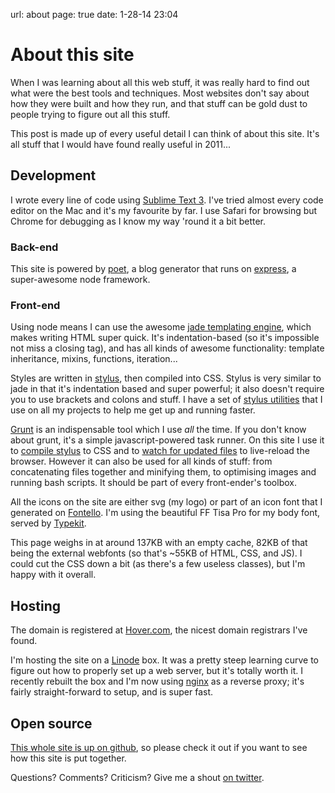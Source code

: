 url: about
page: true
date: 1-28-14 23:04

# About this site

When I was learning about all this web stuff, it was really hard to find out what were the best tools and techniques. Most websites don't say about how they were built and how they run, and that stuff can be gold dust to people trying to figure out all this stuff.

This post is made up of every useful detail I can think of about this site. It's all stuff that I would have found really useful in 2011...

## Development
I wrote every line of code using [Sublime Text 3](http://www.sublimetext.com/). I've tried almost every code editor on the Mac and it's my favourite by far. I use Safari for browsing but Chrome for debugging as I know my way 'round it a bit better.

### Back-end
This site is powered by [poet](http://jsantell.github.io/poet/), a blog generator that runs on [express](http://expressjs.com/), a super-awesome node framework.

### Front-end
Using node means I can use the awesome [jade templating engine](http://jade-lang.com/), which makes writing HTML super quick. It's indentation-based (so it's impossible not miss a closing tag), and has all kinds of awesome functionality: template inheritance, mixins, functions, iteration...

Styles are written in [stylus](http://learnboost.github.io/stylus/), then compiled into CSS. Stylus is very similar to jade in that it's indentation based and super powerful; it also doesn't require you to use brackets and colons and stuff. I have a set of [stylus utilities](https://github.com/iest/stylus-start-utils/blob/master/util.styl) that I use on all my projects to help me get up and running faster.

[Grunt](http://gruntjs.com/) is an indispensable tool which I use *all* the time. If you don't know about grunt, it's a simple javascript-powered task runner. On this site I use it to [compile stylus](https://github.com/gruntjs/grunt-contrib-stylus) to CSS and to [watch for updated files](https://github.com/gruntjs/grunt-contrib-watch) to live-reload the browser. However it can also be used for all kinds of stuff: from concatenating files together and minifying them, to optimising images and running bash scripts. It should be part of every front-ender's toolbox.

All the icons on the site are either svg (my logo) or part of an icon font that I generated on [Fontello](http://fontello.com/). I'm using the beautiful FF Tisa Pro for my body font, served by [Typekit](https://typekit.com/).

This page weighs in at around 137KB with an empty cache, 82KB of that being the external webfonts (so that's ~55KB of HTML, CSS, and JS). I could cut the CSS down a bit (as there's a few useless classes), but I'm happy with it overall.

## Hosting
The domain is registered at [Hover.com](https://www.hover.com), the nicest domain registrars I've found.

I'm hosting the site on a [Linode](http://linode.com) box. It was a pretty steep learning curve to figure out how to properly set up a web server, but it's totally worth it. I recently rebuilt the box and I'm now using [nginx](http://nginx.com) as a reverse proxy; it's fairly straight-forward to setup, and is super fast.

## Open source
[This whole site is up on github](https://github.com/iest/iestynwilliams.net), so please check it out if you want to see how this site is put together.

Questions? Comments? Criticism? Give me a shout [on twitter](https://twitter.com/_iest).